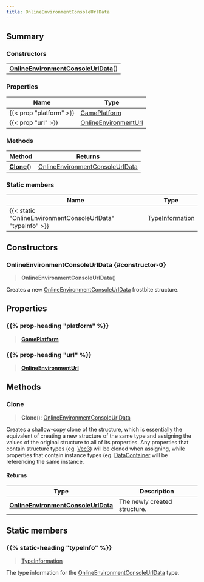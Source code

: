 ```yaml
---
title: OnlineEnvironmentConsoleUrlData
---
```



## Summary
### Constructors
| |
| ----------- |
| **[OnlineEnvironmentConsoleUrlData](#constructor-0)**() |

### Properties
| Name | Type |
| ---- | ---- |
| {{< prop "platform" >}} | [GamePlatform](/vext/ref/fb/gameplatform) |
| {{< prop "url" >}} | [OnlineEnvironmentUrl](/vext/ref/fb/onlineenvironmenturl) |

### Methods
| Method | Returns |
| ------ | ---- |
| **[Clone](#clone)**() | [OnlineEnvironmentConsoleUrlData](/vext/ref/fb/onlineenvironmentconsoleurldata) |

### Static members
| Name | Type |
| ---- | ---- |
| {{< static "OnlineEnvironmentConsoleUrlData" "typeInfo" >}} | [TypeInformation](/vext/ref/shared/class/typeinformation) |

## Constructors
### OnlineEnvironmentConsoleUrlData {#constructor-0}
> **OnlineEnvironmentConsoleUrlData**()

Creates a new [OnlineEnvironmentConsoleUrlData](/vext/ref/fb/onlineenvironmentconsoleurldata) frostbite structure.

## Properties
### {{% prop-heading "platform" %}}
> **[GamePlatform](/vext/ref/fb/gameplatform)**

### {{% prop-heading "url" %}}
> **[OnlineEnvironmentUrl](/vext/ref/fb/onlineenvironmenturl)**

## Methods
### Clone
> **Clone**(): [OnlineEnvironmentConsoleUrlData](/vext/ref/fb/onlineenvironmentconsoleurldata)

Creates a shallow-copy clone of the structure, which is essentially the equivalent of creating a new structure of the same type and assigning the values of the original structure to all of its properties. Any properties that contain structure types (eg. [Vec3](/vext/ref/shared/class/vec3)) will be cloned when assigning, while properties that contain instance types (eg. [DataContainer](/vext/ref/shared/class/datacontainer) will be referencing the same instance.

#### Returns
| Type | Description |
| ---- | ----------- |
| **[OnlineEnvironmentConsoleUrlData](/vext/ref/fb/onlineenvironmentconsoleurldata)** | The newly created structure. |

## Static members
### {{% static-heading "typeInfo" %}}
> [TypeInformation](/vext/ref/shared/class/typeinformation)

The type information for the [OnlineEnvironmentConsoleUrlData](/vext/ref/fb/onlineenvironmentconsoleurldata) type.

